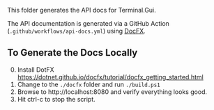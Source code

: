 This folder generates the API docs for Terminal.Gui. 

The API documentation is generated via a GitHub Action (`.github/workflows/api-docs.yml`) using [DocFX](https://github.com/dotnet/docfx). 

## To Generate the Docs Locally

0. Install DotFX https://dotnet.github.io/docfx/tutorial/docfx_getting_started.html
1. Change to the `./docfx` folder and run `./build.ps1`
2. Browse to http://localhost:8080 and verify everything looks good.
3. Hit ctrl-c to stop the script.
